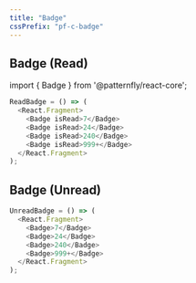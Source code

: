 ```yaml
---
title: "Badge"
cssPrefix: "pf-c-badge"
---
```

## Badge (Read)

import { Badge } from '@patternfly/react-core';

```js
ReadBadge = () => (
  <React.Fragment>
    <Badge isRead>7</Badge>
    <Badge isRead>24</Badge>
    <Badge isRead>240</Badge>
    <Badge isRead>999+</Badge>
  </React.Fragment>
);
```

## Badge (Unread)
```js
UnreadBadge = () => (
  <React.Fragment>
    <Badge>7</Badge>
    <Badge>24</Badge>
    <Badge>240</Badge>
    <Badge>999+</Badge>
  </React.Fragment>
);
```